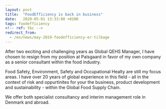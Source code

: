 ```yaml
---
layout: post
title:  "FoodEfficiency is back in business"
date:   2020-05-01 13:33:00 +0100
tags: foodefficiency
<!-- ref: tbc -->
redirect_from:
  - /en/news/may-2019-foodefficiency-er-tilbage
---
```


After two exciting and challenging years as Global QEHS Manager, I have chosen to resign from my position at Palsgaard in favor of my own company as a senior consultant within the food industry.

Food Safety, Environment, Safety and Occupational Healty are still my focus areas. I have over 20 years of global experience in this field - all in the context of risk and oppurtinites for your the business, product development and sustainability - within the Global Food Supply Chain.

We offer both specialist consultancy and interim management role in Denmark and abroad. 
